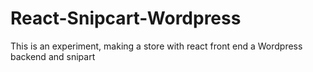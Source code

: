 # React-Snipcart-Wordpress
This is an experiment, making a store with react front end a Wordpress backend and snipart 
